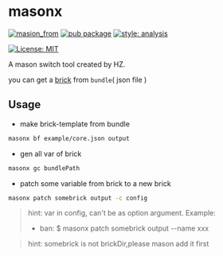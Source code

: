 # masonx

[![masion_from][actions_badge]][actions_link]  [![pub package][pub_badge]][pub_link]
[![style: analysis][analysis_badge]][analysis_link]

[![License: MIT][license_badge]][license_link]

A mason switch tool created by HZ.

you can get a [brick](https://github.**com**/felangel/mason) from `bundle`( json file )

<!-- [coverage_link]: coverage/report/index.html -->
<!-- [coverage_badge]: coverage_badge.svg -->
[coverage_badge]: https://github.com/huang12zheng/masonx/actions/workflows/main.yaml/coverage_badge.svg
[license_badge]: https://img.shields.io/badge/license-MIT-blue.svg
[license_link]: https://opensource.org/licenses/MIT
[analysis_badge]: https://img.shields.io/badge/style-romantic__analysis-purple
[analysis_link]: https://github.com/RomanticEra/romantic_analysis
[actions_badge]: https://github.com/huang12zheng/masonx/actions/workflows/main.yaml/badge.svg
[actions_link]: https://github.com/huang12zheng/masonx/actions/workflows/main.yaml
[pub_badge]:https://img.shields.io/pub/v/masonx.svg
[pub_link]:https://pub.dartlang.org/packages/masonx

## Usage
* make brick-template from bundle
```sh
masonx bf example/core.json output
```
* gen all var of brick
```sh
masonx gc bundlePath
```
* patch some variable from brick to a new brick
```sh
masonx patch somebrick output -c config
```
> hint: var in config, can't be as option argument. Example:
> + ban:
> $ masonx patch somebrick output --name xxx

> hint: somebrick is not brickDir,please mason add it first
